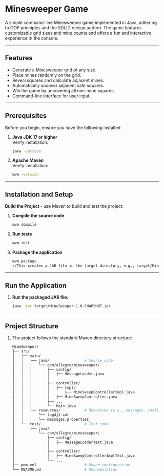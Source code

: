 # Minesweeper Game

A simple command-line Minesweeper game implemented in Java, adhering to OOP principles and the SOLID design pattern. The game features customizable grid sizes and mine counts and offers a fun and interactive experience in the console.

---

## Features

- Generate a Minesweeper grid of any size.
- Place mines randomly on the grid.
- Reveal squares and calculate adjacent mines.
- Automatically uncover adjacent safe squares.
- Win the game by uncovering all non-mine squares.
- Command-line interface for user input.

---

## Prerequisites

Before you begin, ensure you have the following installed:

1. **Java JDK 17 or higher**  
   Verify installation:
   ```bash
   java -version

2. **Apache Maven**  
   Verify installation:
   ```bash
   mvn -version

---

## Installation and Setup

**Build the Project** - use Maven to build and test the project:

1. **Compile the source code**
    ```bash 
    mvn compile

2. **Run tests**
   ```bash
   mvn test
   
3. **Package the application**
   ```bash
   mvn package
   //This creates a JAR file in the target directory, e.g., target/MineSweeper-1.0-SNAPSHOT.jar
   
---

## Run the Application

1. **Run the packaged JAR file:**
   ```bash
   java -jar target/MineSweeper-1.0-SNAPSHOT.jar

---

## Project Structure

1. The project follows the standard Maven directory structure:

   ```bash
   MineSweeper/
   ├── src/
   │   ├── main/
   │   │   ├── java/                # Source code
   │   │   │   └── com/allegro/minesweeper/
   │   │   │       ├── config/
   │   │   │       │   ├── MessageLoader.java
   │   │   │       │   
   │   │   │       ├── controller/
   │   │   │       │   ├── impl/
   │   │   │       │       ├── MineSweepControllerImpl.java
   │   │   │       │   ├── MineSweepController.java
   │   │   │       ├── ...
   │   │   │       └── Main.java
   │   │   └── resources/           # Resources (e.g., messages, configurations)
   │   │       └── log4j2.xml
   │   │       └── messages.properties
   │   └── test/                    # Test code
   │       └── java/
   │           └── com/allegro/minesweeper/
   │               ├── config/
   │               │   ├── MessageLoaderTest.java
   │               │   
   │               ├── controller/
   │               │   ├── MineSweepControllerImplTest.java
   │               └── ...
   ├── pom.xml                      # Maven configuration
   └── README.md                    # Documentation

